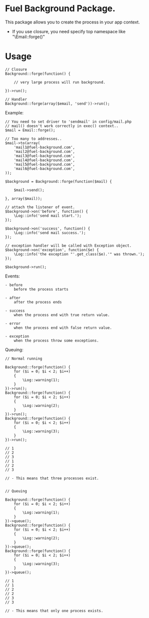 # Fuel Background Package.

This package allows you to create the process in your app context.

- If you use closure, you need specify top namespace like "\Email::forge()" 

# Usage


	// Closure
	Background::forge(function() {

		// very large process will run background.

	})->run();
	
	// Handler
	Background::forge(array($email, 'send'))->run();

Example:

	// You need to set driver to 'sendmail' in config/mail.php
	// mail() doesn't work correctly in exec() context..
	$mail = Email::forge();
	
	// Too many to addresses..
	$mail->to(array(
		'mail1@fuel-background.com',
		'mail2@fuel-background.com',
		'mail3@fuel-background.com',
		'mail4@fuel-background.com',
		'mail5@fuel-background.com',
		'mail6@fuel-background.com',
	));

	$background = Background::forge(function($mail) {

		$mail->send();

	}, array($mail));

	// attach the listener of event.
	$background->on('before', function() {
		\Log::info('send mail start.');
	});

	$background->on('success', function() {
		\Log::info('send mail success.');
	});

	// exception handler will be called with Exception object.
	$background->on('exception', function($e) {
		\Log::info('the exception "'.get_class($e).'" was thrown.');
	});

	$background->run();


Events:
	
	- before
		before the process starts

	- after
		after the process ends

	- success
		when the process end with true return value.

	- error
		when the process end with false return value.

	- exception
		when the process throw some exceptions.

Queuing:

	// Normal running
	
	Background::forge(function() {
		for ($i = 0; $i < 2; $i++)
		{
			\Log::warning(1);
		}
	})->run();
	Background::forge(function() {
		for ($i = 0; $i < 2; $i++)
		{
			\Log::warning(2);
		}
	})->run();
	Background::forge(function() {
		for ($i = 0; $i < 2; $i++)
		{
			\Log::warning(3);
		}
	})->run();

	// 1
	// 2
	// 3
	// 1
	// 2
	// 3

	// - This means that three processes exist.


	// Queuing

	Background::forge(function() {
		for ($i = 0; $i < 2; $i++)
		{
			\Log::warning(1);
		}
	})->queue();
	Background::forge(function() {
		for ($i = 0; $i < 2; $i++)
		{
			\Log::warning(2);
		}
	})->queue();
	Background::forge(function() {
		for ($i = 0; $i < 2; $i++)
		{
			\Log::warning(3);
		}
	})->queue();

	// 1
	// 1
	// 2
	// 2
	// 3
	// 3

	// - This means that only one process exists.